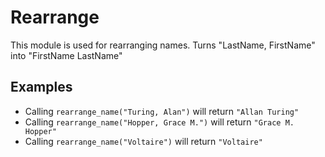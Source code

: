 Rearrange
=========

This module is used for rearranging names.
Turns "LastName, FirstName" into "FirstName LastName"

## Examples
 * Calling `rearrange_name("Turing, Alan")` will return `"Allan Turing"`
 * Calling `rearrange_name("Hopper, Grace M.")` will return `"Grace M. Hopper"`
 * Calling `rearrange_name("Voltaire")` will return `"Voltaire"`